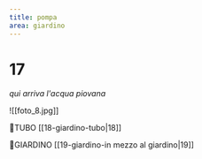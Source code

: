 ```yaml
---
title: pompa
area: giardino
---
```

# 17
_qui arriva l'acqua piovana_

![[foto_8.jpg]]

👀TUBO [[18-giardino-tubo|18]]

👣GIARDINO [[19-giardino-in mezzo al giardino|19]]

